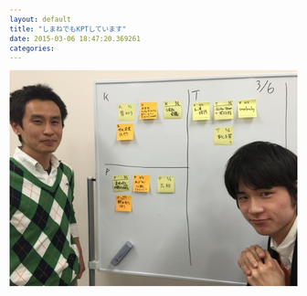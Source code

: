 ```yaml
---
layout: default
title: "しまねでもKPTしています"
date: 2015-03-06 18:47:20.369261
categories: 
---
```


![KPT](/assets/images/201503/IMG_4146.JPG)



